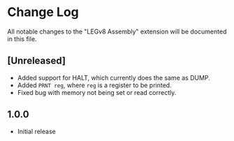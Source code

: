 # Change Log

All notable changes to the "LEGv8 Assembly" extension will be documented in this file.

## [Unreleased]

- Added support for HALT, which currently does the same as DUMP.
- Added `PRNT reg`, where `reg` is a register to be printed.
- Fixed bug with memory not being set or read correctly.

## 1.0.0

- Initial release
